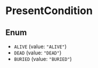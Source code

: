 # PresentCondition

## Enum

- `ALIVE` (value: `"ALIVE"`)
- `DEAD` (value: `"DEAD"`)
- `BURIED` (value: `"BURIED"`)
